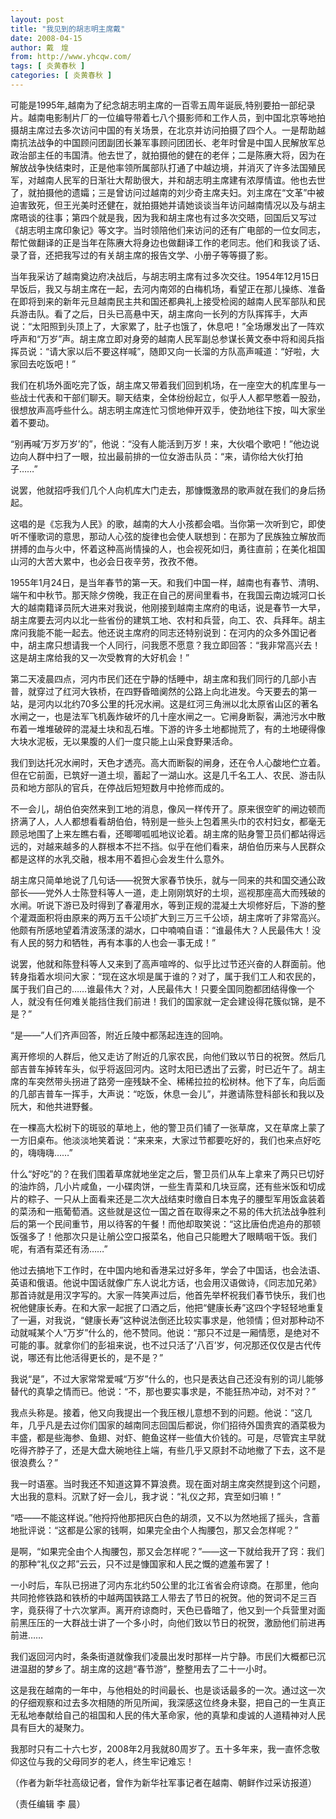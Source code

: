 ```yaml
---
layout: post
title: "我见到的胡志明主席戴"
date: 2008-04-15
author: 戴　煌
from: http://www.yhcqw.com/
tags: [ 炎黄春秋 ]
categories: [ 炎黄春秋 ]
---
```





可能是1995年,越南为了纪念胡志明主席的一百零五周年诞辰,特别要拍一部纪录片。越南电影制片厂的一位编导带着七八个摄影师和工作人员，到中国北京等地拍摄胡主席过去多次访问中国的有关场景，在北京并访问拍摄了四个人。一是帮助越南抗法战争的中国顾问团副团长兼军事顾问团团长、老年时曾是中国人民解放军总政治部主任的韦国清。他去世了，就拍摄他的健在的老伴；二是陈赓大将，因为在解放战争快结束时，正是他率领所属部队打通了中越边境，并消灭了许多法国殖民军，对越南人民军的日渐壮大帮助很大，并和胡志明主席建有浓厚情谊。他也去世了，就拍摄他的遗孀；三是曾访问过越南的刘少奇主席夫妇。刘主席在“文革”中被迫害致死，但王光美时还健在，就拍摄她并请她谈谈当年访问越南情况以及与胡主席晤谈的往事；第四个就是我，因为我和胡主席也有过多次交晤，回国后又写过《胡志明主席印象记》等文字。当时领陪他们来访问的还有广电部的一位女同志，帮忙做翻译的正是当年在陈赓大将身边也做翻译工作的老同志。他们和我谈了话、录了音，还把我写过的有关胡主席的报告文学、小册子等等摄了影。


当年我采访了越南奠边府决战后，与胡志明主席有过多次交往。1954年12月15日早饭后，我又与胡主席在一起，去河内南郊的白梅机场，看望正在那儿操练、准备在即将到来的新年元旦越南民主共和国还都典礼上接受检阅的越南人民军部队和民兵游击队。看了之后，日头已高悬中天，胡主席向一长列的方队挥挥手，大声说：“太阳照到头顶上了，大家累了，肚子也饿了，休息吧！”全场爆发出了一阵欢呼声和“万岁”声。胡主席立即对身旁的越南人民军副总参谋长黄文泰中将和阅兵指挥员说：“请大家以后不要这样喊”，随即又向一长溜的方队高声喊道：“好啦，大家回去吃饭吧！”


我们在机场外面吃完了饭，胡主席又带着我们回到机场，在一座空大的机库里与一些战士代表和干部们聊天。聊天结束，全体纷纷起立，似乎人人都早憋着一股劲，很想放声高呼些什么。胡志明主席连忙习惯地伸开双手，使劲地往下按，叫大家坐着不要动。

“别再喊‘万岁万岁’的”，他说：“没有人能活到万岁！来，大伙唱个歌吧！”他边说边向人群中扫了一眼，拉出最前排的一位女游击队员：“来，请你给大伙打拍子……”

说罢，他就招呼我们几个人向机库大门走去，那慷慨激昂的歌声就在我们的身后扬起。


这唱的是《忘我为人民》的歌，越南的大人小孩都会唱。当你第一次听到它，即使听不懂歌词的意思，那动人心弦的旋律也会使人联想到：在那为了民族独立解放而拼搏的血与火中，怀着这种高尚情操的人，也会视死如归，勇往直前；在美化祖国山河的大苦大累中，也必会日夜辛劳，孜孜不倦。


1955年1月24日，是当年春节的第一天。和我们中国一样，越南也有春节、清明、端午和中秋节。那天除夕傍晚，我正在自己的房间里看书，在我国云南边城河口长大的越南籍译员阮大进来对我说，他刚接到越南主席府的电话，说是春节一大早，胡主席要去河内以北一些省份的建筑工地、农村和兵营，向工、农、兵拜年。胡主席问我能不能一起去。他还说主席府的同志还特别说到：在河内的众多外国记者中，胡主席只想请我一个人同行，问我愿不愿意？我立即回答：“我非常高兴去！这是胡主席给我的又一次受教育的大好机会！”


第二天凌晨四点，河内市民们还在宁静的恬睡中，胡主席和我们同行的几部小吉普，就穿过了红河大铁桥，在四野昏暗阒然的公路上向北进发。今天要去的第一站，是河内以北约70多公里的托况水闸。这是红河三角洲以北太原省山区的著名水闸之一，也是法军飞机轰炸破坏的几十座水闸之一。它闸身断裂，满池污水中散布着一堆堆破碎的混凝土块和乱石堆。下游的许多土地都抛荒了，有的土地硬得像大块水泥板，无以果腹的人们一度只能上山采食野果活命。


我们到达托况水闸时，天色才透亮。高大而断裂的闸身，还在令人心酸地伫立着。但在它前面，已筑好一道土坝，蓄起了一湖山水。这是几千名工人、农民、游击队员和地方部队的官兵，在停战后短短数月中抢修而成的。


不一会儿，胡伯伯突然来到工地的消息，像风一样传开了。原来很空旷的闸边顿而挤满了人，人人都想看看胡伯伯，特别是一些头上包着黑头巾的农村妇女，都毫无顾忌地围了上来左瞧右看，还唧唧呱呱地议论着。胡主席的贴身警卫员们都站得远远的，对越来越多的人群根本不拦不挡。似乎在他们看来，胡伯伯历来与人民群众都是这样的水乳交融，根本用不着担心会发生什么意外。


胡主席只简单地说了几句话——祝贺大家春节快乐，就与一同来的共和国交通公政部长——党外人士陈登科等人一道，走上刚刚筑好的土坝，巡视那座高大而残破的水闸。听说下游已及时得到了春灌用水，等到正规的混凝土大坝修好后，下游的整个灌溉面积将由原来的两万五千公顷扩大到三万三千公顷，胡主席听了非常高兴。他颇有所感地望着清波荡漾的湖水，口中喃喃自语：“谁最伟大？人民最伟大！没有人民的努力和牺牲，再有本事的人也会一事无成！”


说罢，他就和陈登科等人又来到了高声喧哗的、似乎比过节还兴奋的人群面前。他转身指着水坝问大家：“现在这水坝是属于谁的？对了，属于我们工人和农民的，属于我们自己的……谁最伟大？对，人民最伟大！只要全国同胞都团结得像一个人，就没有任何难关能挡住我们前进！我们的国家就一定会建设得花簇似锦，是不是？”

“是——”人们齐声回答，附近丘陵中都荡起连连的回响。


离开修坝的人群后，他又走访了附近的几家农民，向他们致以节日的祝贺。然后几部吉普车掉转车头，似乎将返回河内。这时太阳已透出了云雾，时已近午了。胡主席的车突然带头拐进了路旁一座残缺不全、稀稀拉拉的松树林。他下了车，向后面的几部吉普车一挥手，大声说：“吃饭，休息一会儿”，并邀请陈登科部长和我以及阮大，和他共进野餐。


在一棵高大松树下的斑驳的草地上，他的警卫员们铺了一张草席，又在草席上蒙了一方旧桌布。他淡淡地笑着说：“来来来，大家过节都要吃好的，我们也来点好吃的，嗨嗨嗨……”


什么“好吃”的？在我们围着草席就地坐定之后，警卫员们从车上拿来了两只已切好的油炸鸽，几小片咸鱼，一小碟肉饼，一些生青菜和几块豆腐，还有些米饭和切成片的粽子、一只从上面看来还是二次大战结束时缴自日本鬼子的腰型军用饭盒装着的菜汤和一瓶葡萄酒。这些就是这位一国之首在取得来之不易的伟大抗法战争胜利后的第一个民间重节，用以待客的午餐！而他却取笑说：“这比唐伯虎追舟的那顿饭强多了！他那次只是让艄公空口报菜名，他自己只能瞪大了眼睛咽干饭。我们呢，有酒有菜还有汤……”


他过去搞地下工作时，在中国内地和香港呆过好多年，学会了中国话，也会法语、英语和俄语。他说中国话就像广东人说北方话，也会用汉语做诗，《同志加兄弟》那首诗就是用汉字写的。大家一阵笑声过后，他首先举杯祝我们春节快乐，我们也祝他健康长寿。在和大家一起抿了口酒之后，他把“健康长寿”这四个字轻轻地重复了一遍，对我说，“健康长寿”这种说法倒还比较实事求是，他领情；但对那种动不动就喊某个人“万岁”什么的，他不赞同。他说：“那只不过是一厢情愿，是绝对不可能的事。就拿你们的彭祖来说，也不过只活了‘八百’岁，何况那还仅仅是古代传说，哪还有比他活得更长的，是不是？”

我说“是”，不过大家常常爱喊“万岁”什么的，也只是表达自己还没有别的词儿能够替代的真挚之情而已。他说：“不，那也要实事求是，不能狂热冲动，对不对？”


我点头称是。接着，他又向我提出一个我压根儿意想不到的问题。他说：“这几年，几乎凡是去过你们国家的越南同志回国后都说，你们招待外国贵宾的酒菜极为丰盛，都是些海参、鱼翅、对虾、鲍鱼这样一些值大价钱的。可是，尽管宾主早就吃得齐脖子了，还是大盘大碗地往上端，有些几乎又原封不动地撤了下去，这不是很浪费么？”

我一时语塞。当时我还不知道这算不算浪费。现在面对胡主席突然提到这个问题，大出我的意料。沉默了好一会儿，我才说：“礼仪之邦，宾至如归嘛！”

“唔——不能这样说。”他捋捋他那把灰白色的胡须，又不以为然地摇了摇头，含蓄地批评说：“这都是公家的钱啊，如果完全由个人掏腰包，那又会怎样呢？”

是啊，“如果完全由个人掏腰包，那又会怎样呢？”——这一下就给我开了窍：我们的那种“礼仪之邦”云云，只不过是慷国家和人民之慨的遮羞布罢了！


一小时后，车队已拐进了河内东北约50公里的北江省省会府谅商。在那里，他向共同抢修铁路和铁桥的中越两国铁路工人带去了节日的祝贺。他的贺词不足三百字，竟获得了十六次掌声。离开府谅商时，天色已昏暗了，他又到一个兵营里对面前黑压压的一大群战士讲了一个多小时，向他们致以节日的祝贺，激励他们前进再前进……

我们返回河内时，条条街道就像我们凌晨出发时那样一片宁静。市民们大概都已沉进温甜的梦乡了。胡主席的这趟“春节游”，整整用去了二十一小时。


这是我在越南的一年中，与他相处的时间最长、也是谈话最多的一次。通过这一次的仔细观察和过去多次相随的所见所闻，我深感这位终身未娶，把自己的一生真正无私地奉献给自己的祖国和人民的伟大革命家，他的真挚和虔诚的人道精神对人民具有巨大的凝聚力。

我那时只有二十六七岁，2008年2月我就80周岁了。五十多年来，我一直怀念敬仰这位与我的父母同岁的老人，终生牢记难忘！

（作者为新华社高级记者，曾作为新华社军事记者在越南、朝鲜作过采访报道）

（责任编辑 李 晨）


